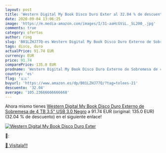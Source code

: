 ```yaml
---
layout: post
title: 'Western Digital My Book Disco Duro Exter al 32.04 % de descuento'
date: 2020-09-04 13:06:25
image: 'https://m.media-amazon.com/images/I/31-aaHcGViL._SL200_.jpg'
comments: true
category: ofertas
author: ring
slug: 'B01LZHJ77Q-es Western Digital My Book Disco Duro Externo de Sobremesa de...'
tags: disco, duro
actualPrice: 91.74 EUR
currency: EUR
price: 91.74
comparePrice: 135.0 EUR
prodname: 'Western Digital My Book Disco Duro Externo de Sobremesa de 4 TB  3.5"  USB 3.0  Negro'
country: 'es'
flag: '🇪🇸'
buyurl: 'https://www.amazon.es/dp/B01LZHJ77Q/?tag=tolees-21'
descuento: '32.04'
average: '105.23666666666668'
---
```


Ahora mismo tienes [Western Digital My Book Disco Duro Externo de Sobremesa de 4 TB  3.5"  USB 3.0  Negro](https://www.amazon.es/dp/B01LZHJ77Q/?tag=tolees-21) a 91.74 EUR (original: 135.0 EUR) (32.04 %  de descuento) en el siguiente enlace!

[![Western Digital My Book Disco Duro Exter](https://m.media-amazon.com/images/I/31-aaHcGViL._SL200_.jpg)](https://www.amazon.es/dp/B01LZHJ77Q/?tag=tolees-21)

🔎:


[🛒 Visítala!!!](https://www.amazon.es/dp/B01LZHJ77Q/?tag=tolees-21)
